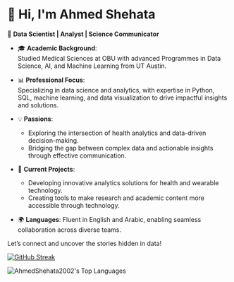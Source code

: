 # 👋 Hi, I'm Ahmed Shehata  

🌟 **Data Scientist | Analyst | Science Communicator**  

- 🎓 **Academic Background**:  
  Studied Medical Sciences at OBU with advanced Programmes in Data Science, AI, and Machine Learning from UT Austin.  

- 📊 **Professional Focus**:  
  Specializing in data science and analytics, with expertise in Python, SQL, machine learning, and data visualization to drive impactful insights and solutions.  

- 💡 **Passions**:  
  - Exploring the intersection of health analytics and data-driven decision-making.  
  - Bridging the gap between complex data and actionable insights through effective communication.  

- 🚀 **Current Projects**:  
  - Developing innovative analytics solutions for health and wearable technology.  
  - Creating tools to make research and academic content more accessible through technology.  

- 🌍 **Languages**: Fluent in English and Arabic, enabling seamless collaboration across diverse teams.  

Let’s connect and uncover the stories hidden in data!  

[![GitHub Streak](https://github-readme-streak-stats.herokuapp.com?user=AhmedShehata2002)](https://git.io/streak-stats)

![AhmedShehata2002's Top Languages](https://github-readme-stats.vercel.app/api/top-langs/?username=AhmedShehata2002&theme=vue-dark&show_icons=true&hide_border=true&layout=compact)
